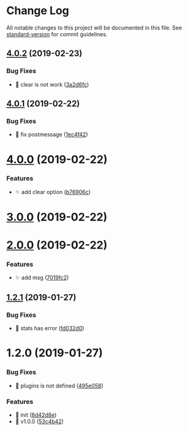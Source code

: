 # Change Log

All notable changes to this project will be documented in this file. See [standard-version](https://github.com/conventional-changelog/standard-version) for commit guidelines.

<a name="4.0.2"></a>
## [4.0.2](https://github.com/huruji/size-table-webpack-plugin/compare/v4.0.1...v4.0.2) (2019-02-23)


### Bug Fixes

* :bug: clear is not work ([3a2d6fc](https://github.com/huruji/size-table-webpack-plugin/commit/3a2d6fc))



<a name="4.0.1"></a>
## [4.0.1](https://github.com/huruji/size-table-webpack-plugin/compare/v4.0.0...v4.0.1) (2019-02-22)


### Bug Fixes

* :bug: fix postmessage ([1ec4f42](https://github.com/huruji/size-table-webpack-plugin/commit/1ec4f42))



<a name="4.0.0"></a>
# [4.0.0](https://github.com/huruji/size-table-webpack-plugin/compare/v3.0.0...v4.0.0) (2019-02-22)


### Features

* :sparkles: add clear option ([b76906c](https://github.com/huruji/size-table-webpack-plugin/commit/b76906c))



<a name="3.0.0"></a>
# [3.0.0](https://github.com/huruji/size-table-webpack-plugin/compare/v2.0.0...v3.0.0) (2019-02-22)



<a name="2.0.0"></a>
# [2.0.0](https://github.com/huruji/size-table-webpack-plugin/compare/v1.2.1...v2.0.0) (2019-02-22)


### Features

* :sparkles: add msg ([7019fc2](https://github.com/huruji/size-table-webpack-plugin/commit/7019fc2))



<a name="1.2.1"></a>
## [1.2.1](https://github.com/huruji/size-table-webpack-plugin/compare/v1.2.0...v1.2.1) (2019-01-27)


### Bug Fixes

* :bug: stats has error ([fd032d0](https://github.com/huruji/size-table-webpack-plugin/commit/fd032d0))



<a name="1.2.0"></a>
# 1.2.0 (2019-01-27)


### Bug Fixes

* :bug: plugins is not defined ([495e058](https://github.com/huruji/size-table-webpack-plugin/commit/495e058))


### Features

* :tada: init ([8d42d8e](https://github.com/huruji/size-table-webpack-plugin/commit/8d42d8e))
* :tada: v1.0.0 ([53c4b42](https://github.com/huruji/size-table-webpack-plugin/commit/53c4b42))
